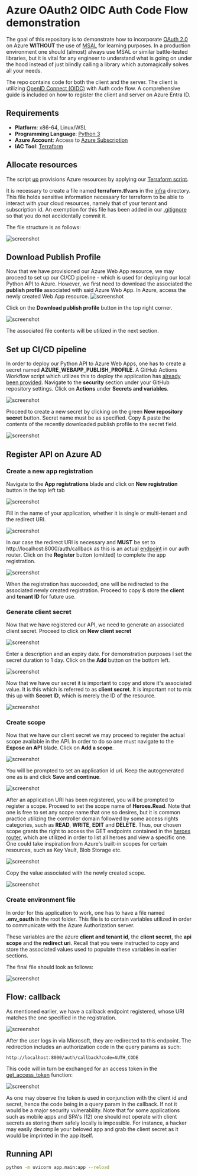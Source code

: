# Azure OAuth2 OIDC Auth Code Flow demonstration

The goal of this repository is to demonstrate how to incorporate [OAuth 2.0](https://datatracker.ietf.org/doc/html/rfc6749) on Azure **WITHOUT** the use of [MSAL](https://learn.microsoft.com/en-us/entra/identity-platform/msal-overview) for learning purposes.
In a production environment one should (almost) always use MSAL or similar battle-tested libraries, but it is vital for any engineer to understand what is going on under the hood instead of just blindly calling a library which
automagically solves all your needs.

The repo contains code for both the client and the server. The client is utilizing [OpenID Connect (OIDC)](https://auth0.com/docs/authenticate/protocols/openid-connect-protocol) with 
Auth code flow. A comprehensive guide is included on how to register the client and server on Azure Entra ID. 

## Requirements

- **Platform**: x86-64, Linux/WSL
- **Programming Language**: [Python 3](https://www.python.org/downloads/)
- **Azure Account**: Access to [Azure Subscription](https://azure.microsoft.com/en-us/pricing/purchase-options/azure-account)
- **IAC Tool**: [Terraform](https://www.terraform.io/) 


## Allocate resources

The script [up](up.sh) provisions Azure resources by applying our [Terraform script](infra/terraform.tf).

It is necessary to create a file named **terraform.tfvars** in the [infra](infra) directory. This file holds sensitive information
necessary for terraform to be able to interact with your cloud resources, namely that of your tenant and subscription id. 
An exemption for this file has been added in our [.gitignore](.gitignore) so that you do not accidentally commit it. 

The file structure is as follows:

![screenshot](images/terraform_tfvars.png)

## Download Publish Profile

Now that we have provisioned our Azure Web App resource, we may proceed to set up our CI/CD pipeline - which is used for deploying our local Python API to Azure. 
However, we first need to download the associated the **publish profile** associated with said Azure Web App. 
In Azure, access the newly created Web App resource.
![screenshot](images/hvalfangst_linux_web_app.png)

Click on the **Download publish profile** button in the top right corner. 

![screenshot](images/publish_settings.png)

The associated file contents will be utilized in the next section.

## Set up CI/CD pipeline

In order to deploy our Python API to Azure Web Apps, one has to create a secret named **AZURE_WEBAPP_PUBLISH_PROFILE**. A GitHub Actions Workflow script which utilizes
this to deploy the application has [already been provided](.github/workflows/deploy.yml). Navigate to the **security** section under your GitHub repository settings. Click on **Actions** under **Secrets and variables**. 


![screenshot](images/github_actions_secrets_and_variables.png)

Proceed to create a new secret by clicking on the green **New repository secret** button. Secret name must be as specified. Copy & paste the contents of the recently downloaded publish profile to the secret field.

![screenshot](images/github_actions_new_secret.png)


## Register API on Azure AD

### Create a new app registration

Navigate to the **App registrations** blade and click on **New registration** button in the top left tab

![screenshot](images/azuread_app_registrations.png)

Fill in the name of your application, whether it is single or multi-tenant and the redirect URI.

![screenshot](images/azuread_new_app_registration.png)

In our case the redirect URI is necessary and **MUST** be set to 
http://localhost:8000/auth/callback as this is an actual [endpoint](app/routers/auth.py) in our auth router. Click on the **Register** button (omitted) to complete the app registration.


![screenshot](images/azuread_hvalfangst_app_registration.png)

When the registration has succeeded, one will be redirected to the associated newly created registration. Proceed to copy & store the **client** and **tenant ID** for future use. 

### Generate client secret

Now that we have registered our API, we need to generate an associated client secret. Proceed to click on **New client secret**

![screenshot](images/client_secret.png)

Enter a description and an expiry date. For demonstration purposes I set the secret duration to 1 day. Click on the **Add** button on the bottom left.

![screenshot](images/add_secret.png)

Now that we have our secret it is important to copy and store it's associated value. It is this which is referred to as **client secret**. It is important not to mix this up with **Secret ID**, which is merely the ID of the resource.

![screenshot](images/hvalfangst_api_secret.png)

### Create scope

Now that we have our client secret we may proceed to register the actual scope available in the API. In order to do so one must navigate to the **Expose an API** blade. Click on **Add a scope**.

![screenshot](images/expose_api.png)

You will be prompted to set an application id uri. Keep the autogenerated one as is and click **Save and continue**.

![screenshot](images/application_id_uri.png)

After an application URI has been registered, you will be prompted to register a scope.  Proceed to set the scope name of **Heroes.Read**. Note that one is free to
set any scope name that one so desires, but it is common practice utilizing the controller domain followed by some access rights categories, such as **READ**, **WRITE**, **EDIT** and **DELETE**. Thus, 
our chosen scope grants the right to access the GET endpoints contained in the [heroes router](app/routers/heroes.py), which are utilized in order to list all heroes and view a specific one.
One could take inspiration from Azure's built-in scopes for certain resources, such as Key Vault, Blob Storage etc.

![screenshot](images/heroes_read_scope.png)

Copy the value associated with the newly created scope.

![screenshot](images/heroes_read_scope_created.png)

### Create environment file

In order for this application to work, one has to have a file named **.env_oauth** in the root folder.
This file is to contain variables utilized in order to communicate with the Azure Authorization server.

These variables are the azure **client and tenant id**, the **client secret**, the **api scope** and the **redirect uri**. Recall that you were instructed to copy and store
the associated values used to populate these variables in earlier sections.

The final file should look as follows:


![screenshot](images/oauth_env.png)

## Flow: callback

As mentioned earlier, we have a callback endpoint registered, whose URI matches the one specified in the registration.

![screenshot](images/callback_endpoint.png)

After the user logs in via Microsoft, they are redirected to this endpoint. The redirection includes an authorization code in the query params as such:

```http request
http://localhost:8000/auth/callback?code=AUTH_CODE
```

This code will in turn be exchanged for an access token in the [get_access_token](app/services/auth_service.py) function:

![screenshot](images/get_access_token.png)

As one may observe the token is used in conjunction with the client id and secret, hence the code being in a query param in the callback. If not it would be a major security vulnerability.
Note that for some applications such as mobile apps and SPA's (12) one should not operate with client secrets as storing them safely locally is impossible. For instance, a hacker may easily decompile
your beloved app and grab the client secret as it would be imprinted in the app itself.



## Running API
```bash
python -m uvicorn app.main:app --reload
```
